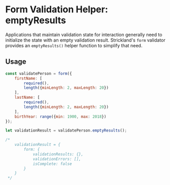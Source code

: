 # Form Validation Helper: emptyResults

Applications that maintain validation state for interaction generally need to initialize the state with an empty validation result. Strickland's `form` validator provides an `emptyResults()` helper function to simplify that need.

## Usage

``` jsx
const validatePerson = form({
    firstName: [
        required(),
        length({minLength: 2, maxLength: 20})
    ],
    lastName: [
        required(),
        length({minLength: 2, maxLength: 20})
    ],
    birthYear: range({min: 1900, max: 2018})
});

let validationResult = validatePerson.emptyResults();

/*
    validationResult = {
        form: {
            validationResults: {},
            validationErrors: [],
            isComplete: false
        }
    }
 */
```
